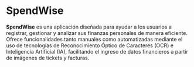 # SpendWise
**SpendWise** es una aplicación diseñada para ayudar a los usuarios a registrar, gestionar y analizar sus finanzas personales de manera eficiente. Ofrece funcionalidades tanto manuales como automatizadas mediante el uso de tecnologías de Reconocimiento Óptico de Caracteres (OCR) e Inteligencia Artificial (IA), facilitando el ingreso de datos financieros a partir de imágenes de tickets y facturas.

